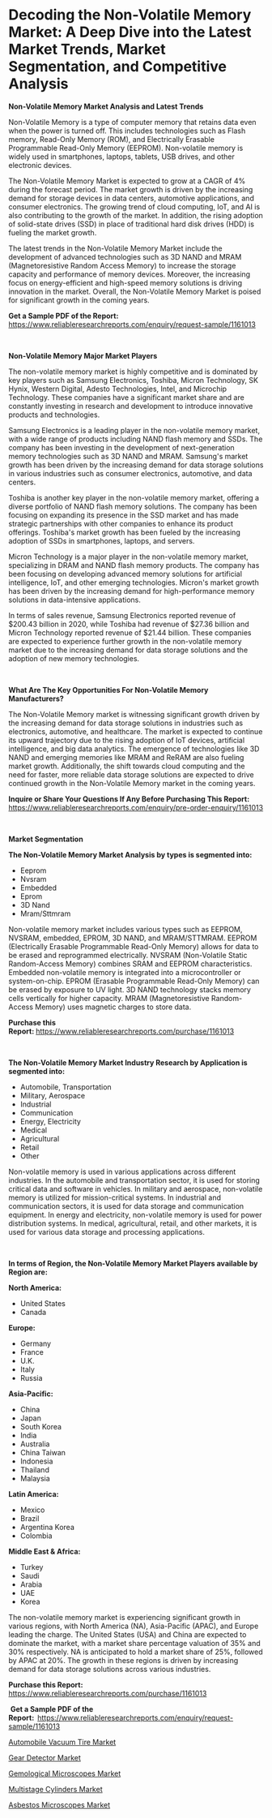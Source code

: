 <p><h1>Decoding the Non-Volatile Memory Market: A Deep Dive into the Latest Market Trends, Market Segmentation, and Competitive Analysis</h1></p><p><strong>Non-Volatile Memory Market Analysis and Latest Trends</strong></p>
<p><p>Non-Volatile Memory is a type of computer memory that retains data even when the power is turned off. This includes technologies such as Flash memory, Read-Only Memory (ROM), and Electrically Erasable Programmable Read-Only Memory (EEPROM). Non-volatile memory is widely used in smartphones, laptops, tablets, USB drives, and other electronic devices.</p><p>The Non-Volatile Memory Market is expected to grow at a CAGR of 4% during the forecast period. The market growth is driven by the increasing demand for storage devices in data centers, automotive applications, and consumer electronics. The growing trend of cloud computing, IoT, and AI is also contributing to the growth of the market. In addition, the rising adoption of solid-state drives (SSD) in place of traditional hard disk drives (HDD) is fueling the market growth.</p><p>The latest trends in the Non-Volatile Memory Market include the development of advanced technologies such as 3D NAND and MRAM (Magnetoresistive Random Access Memory) to increase the storage capacity and performance of memory devices. Moreover, the increasing focus on energy-efficient and high-speed memory solutions is driving innovation in the market. Overall, the Non-Volatile Memory Market is poised for significant growth in the coming years.</p></p>
<p><strong>Get a Sample PDF of the Report:&nbsp;</strong> <a href="https://www.reliableresearchreports.com/enquiry/request-sample/1161013">https://www.reliableresearchreports.com/enquiry/request-sample/1161013</a></p>
<p>&nbsp;</p>
<p><strong>Non-Volatile Memory Major Market Players</strong></p>
<p><p>The non-volatile memory market is highly competitive and is dominated by key players such as Samsung Electronics, Toshiba, Micron Technology, SK Hynix, Western Digital, Adesto Technologies, Intel, and Microchip Technology. These companies have a significant market share and are constantly investing in research and development to introduce innovative products and technologies.</p><p>Samsung Electronics is a leading player in the non-volatile memory market, with a wide range of products including NAND flash memory and SSDs. The company has been investing in the development of next-generation memory technologies such as 3D NAND and MRAM. Samsung's market growth has been driven by the increasing demand for data storage solutions in various industries such as consumer electronics, automotive, and data centers.</p><p>Toshiba is another key player in the non-volatile memory market, offering a diverse portfolio of NAND flash memory solutions. The company has been focusing on expanding its presence in the SSD market and has made strategic partnerships with other companies to enhance its product offerings. Toshiba's market growth has been fueled by the increasing adoption of SSDs in smartphones, laptops, and servers.</p><p>Micron Technology is a major player in the non-volatile memory market, specializing in DRAM and NAND flash memory products. The company has been focusing on developing advanced memory solutions for artificial intelligence, IoT, and other emerging technologies. Micron's market growth has been driven by the increasing demand for high-performance memory solutions in data-intensive applications.</p><p>In terms of sales revenue, Samsung Electronics reported revenue of $200.43 billion in 2020, while Toshiba had revenue of $27.36 billion and Micron Technology reported revenue of $21.44 billion. These companies are expected to experience further growth in the non-volatile memory market due to the increasing demand for data storage solutions and the adoption of new memory technologies.</p></p>
<p>&nbsp;</p>
<p><strong>What Are The Key Opportunities For Non-Volatile Memory Manufacturers?</strong></p>
<p><p>The Non-Volatile Memory market is witnessing significant growth driven by the increasing demand for data storage solutions in industries such as electronics, automotive, and healthcare. The market is expected to continue its upward trajectory due to the rising adoption of IoT devices, artificial intelligence, and big data analytics. The emergence of technologies like 3D NAND and emerging memories like MRAM and ReRAM are also fueling market growth. Additionally, the shift towards cloud computing and the need for faster, more reliable data storage solutions are expected to drive continued growth in the Non-Volatile Memory market in the coming years.</p></p>
<p><strong>Inquire or Share Your Questions If Any Before Purchasing This Report:</strong> <a href="https://www.reliableresearchreports.com/enquiry/pre-order-enquiry/1161013">https://www.reliableresearchreports.com/enquiry/pre-order-enquiry/1161013</a></p>
<p>&nbsp;</p>
<p><strong>Market Segmentation</strong></p>
<p><strong>The Non-Volatile Memory Market Analysis by types is segmented into:</strong></p>
<p><ul><li>Eeprom</li><li>Nvsram</li><li>Embedded</li><li>Eprom</li><li>3D Nand</li><li>Mram/Sttmram</li></ul></p>
<p><p>Non-volatile memory market includes various types such as EEPROM, NVSRAM, embedded, EPROM, 3D NAND, and MRAM/STTMRAM. EEPROM (Electrically Erasable Programmable Read-Only Memory) allows for data to be erased and reprogrammed electrically. NVSRAM (Non-Volatile Static Random-Access Memory) combines SRAM and EEPROM characteristics. Embedded non-volatile memory is integrated into a microcontroller or system-on-chip. EPROM (Erasable Programmable Read-Only Memory) can be erased by exposure to UV light. 3D NAND technology stacks memory cells vertically for higher capacity. MRAM (Magnetoresistive Random-Access Memory) uses magnetic charges to store data.</p></p>
<p><strong>Purchase this Report:&nbsp;</strong><a href="https://www.reliableresearchreports.com/purchase/1161013">https://www.reliableresearchreports.com/purchase/1161013</a></p>
<p>&nbsp;</p>
<p><strong>The Non-Volatile Memory Market Industry Research by Application is segmented into:</strong></p>
<p><ul><li>Automobile, Transportation</li><li>Military, Aerospace</li><li>Industrial</li><li>Communication</li><li>Energy, Electricity</li><li>Medical</li><li>Agricultural</li><li>Retail</li><li>Other</li></ul></p>
<p><p>Non-volatile memory is used in various applications across different industries. In the automobile and transportation sector, it is used for storing critical data and software in vehicles. In military and aerospace, non-volatile memory is utilized for mission-critical systems. In industrial and communication sectors, it is used for data storage and communication equipment. In energy and electricity, non-volatile memory is used for power distribution systems. In medical, agricultural, retail, and other markets, it is used for various data storage and processing applications.</p></p>
<p>&nbsp;</p>
<p><strong>In terms of Region, the Non-Volatile Memory Market Players available by Region are:</strong></p>
<p>
    <p> <strong> North America: </strong>
        <ul>
            <li>United States</li>
            <li>Canada</li>
        </ul>
        </p> 
    <p> <strong> Europe: </strong>
        <ul>
            <li>Germany</li>
            <li>France</li>
            <li>U.K.</li>
            <li>Italy</li>
            <li>Russia</li>
        </ul>
        </p> 
    <p> <strong> Asia-Pacific: </strong>
        <ul>
            <li>China</li>
            <li>Japan</li>
            <li>South Korea</li>
            <li>India</li>
            <li>Australia</li>
            <li>China Taiwan</li>
            <li>Indonesia</li>
            <li>Thailand</li>
            <li>Malaysia</li>
        </ul>
        </p> 
    <p> <strong> Latin America: </strong>
        <ul>
            <li>Mexico</li>
            <li>Brazil</li>
            <li>Argentina Korea</li>
            <li>Colombia</li>
        </ul>
        </p> 
    <p> <strong> Middle East & Africa: </strong>
        <ul>
            <li>Turkey</li>
            <li>Saudi</li>
            <li>Arabia</li>
            <li>UAE</li>
            <li>Korea</li>
        </ul>
    </p>
    </p>
<p><p>The non-volatile memory market is experiencing significant growth in various regions, with North America (NA), Asia-Pacific (APAC), and Europe leading the charge. The United States (USA) and China are expected to dominate the market, with a market share percentage valuation of 35% and 30% respectively. NA is anticipated to hold a market share of 25%, followed by APAC at 20%. The growth in these regions is driven by increasing demand for data storage solutions across various industries.</p></p>
<p><strong>Purchase this Report: </strong><a href="https://www.reliableresearchreports.com/purchase/1161013">https://www.reliableresearchreports.com/purchase/1161013</a></p>
<p>&nbsp;<strong>Get a Sample PDF of the Report:&nbsp;&nbsp;</strong><a href="https://www.reliableresearchreports.com/enquiry/request-sample/1161013">https://www.reliableresearchreports.com/enquiry/request-sample/1161013</a></p>
<p><strong></strong></p>
<p><p><a href="https://github.com/mancsybtousav/Market-Research-Report-List-1/blob/main/automobile-vacuum-tire-market.md">Automobile Vacuum Tire Market</a></p><p><a href="https://medium.com/@jonathanalvarez976/gear-detector-market-competitive-analysis-market-trends-and-forecast-to-2031-66b5d802b00c">Gear Detector Market</a></p><p><a href="https://medium.com/@jonathanalvarez976/gemological-microscopes-market-trends-and-market-analysis-forecasted-for-period-2024-2031-5d03cad171bb">Gemological Microscopes Market</a></p><p><a href="https://github.com/AKSHATREPORTPRIME/Market-Research-Report-List-3/blob/main/multistage-cylinders-market.md">Multistage Cylinders Market</a></p><p><a href="https://medium.com/@jonathanalvarez976/decoding-asbestos-microscopes-market-metrics-market-share-trends-and-growth-patterns-3c7777140171">Asbestos Microscopes Market</a></p></p>